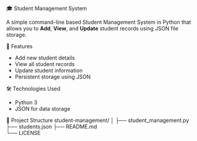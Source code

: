 🎓 Student Management System

A simple command-line based Student Management System in Python that allows you to **Add**, **View**, and **Update** student records using JSON file storage.

🚀 Features

- Add new student details
- View all student records
- Update student information
- Persistent storage using JSON

 🛠️ Technologies Used

- Python 3
- JSON for data storage

 📂 Project Structure
 student-management/
│
├── student_management.py      
├── students.json
├── README.md                  
└── LICENSE                    


